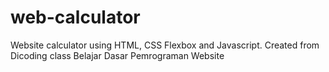 # web-calculator
Website calculator using HTML, CSS Flexbox and Javascript. Created from Dicoding class Belajar Dasar Pemrograman Website
